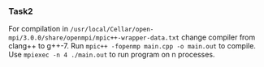 ### Task2
For compilation in ```/usr/local/Cellar/open-mpi/3.0.0/share/openmpi/mpic++-wrapper-data.txt```
change compiler from clang++ to g++-7.
Run ```mpic++ -fopenmp main.cpp -o main.out``` to compile.
Use ```mpiexec -n 4 ./main.out``` to run program on n processes.
